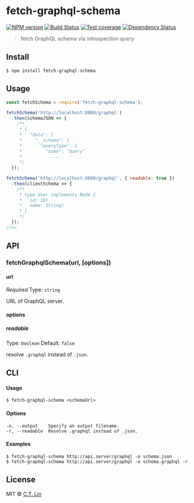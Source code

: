 # fetch-graphql-schema

[![NPM version][npm-image]][npm-url]
[![Build Status][travis-image]][travis-url]
[![Test coverage][coveralls-image]][coveralls-url]
[![Dependency Status][david_img]][david_site]

> fetch GraphQL schema via introspection query


## Install

```
$ npm install fetch-graphql-schema
```


## Usage

```js
const fetchSchema = require('fetch-graphql-schema');

fetchSchema('http://localhost:8080/graphql')
  .then(schemaJSON => {
    /**
     * {
     *   "data": {
     *     "__schema": {
     *       "queryType": {
     *         "name": "Query"
     *          ....
     */
  });

fetchSchema('http://localhost:8080/graphql', { readable: true })
  .then(clientSchema => {
    /**
     * type User implements Node {
     *   id: ID!
     *   name: String!
     * }
     */
  });
//=>
```


## API

### fetchGraphqlSchema(url, [options])

#### url

*Required*
Type: `string`

URL of GraphQL server.

#### options

##### readable

Type: `boolean`
Default: `false`

resolve `.graphql` instead of `.json`.

## CLI

#### Usage
```
$ fetch-graphql-schema <schemaUrl>
```

#### Options
```
-o, --output    Specify an output filename.
-r, --readable  Resolve .graphql instead of .json.
```

#### Examples
```
$ fetch-graphql-schema http://api.server/graphql -o schema.json
$ fetch-graphql-schema http://api.server/graphql -o schema.graphql -r
```

## License

MIT © [C.T. Lin](https://github.com/chentsulin/fetch-graphql-schema)

[npm-image]: https://badge.fury.io/js/fetch-graphql-schema.svg
[npm-url]: https://npmjs.org/package/fetch-graphql-schema
[travis-image]: https://travis-ci.org/chentsulin/fetch-graphql-schema.svg
[travis-url]: https://travis-ci.org/chentsulin/fetch-graphql-schema
[coveralls-image]: https://coveralls.io/repos/chentsulin/fetch-graphql-schema/badge.svg?branch=master&service=github
[coveralls-url]: https://coveralls.io/r/chentsulin/fetch-graphql-schema?branch=master
[david_img]: https://david-dm.org/chentsulin/fetch-graphql-schema.svg
[david_site]: https://david-dm.org/chentsulin/fetch-graphql-schema

